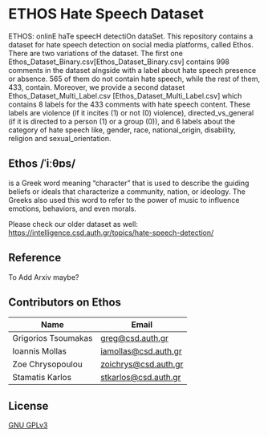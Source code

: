# ETHOS Hate Speech Dataset
ETHOS: onlinE haTe speecH detectiOn dataSet. This repository contains a dataset for hate speech detection on social media platforms, called Ethos. There are two variations of the dataset. The first one  Ethos_Dataset_Binary.csv[Ethos_Dataset_Binary.csv] contains 998 comments in the dataset alngside with a label about hate speech presence or absence. 565 of them do not contain hate speech, while the rest of them, 433, contain. Moreover, we provide a second dataset Ethos_Dataset_Multi_Label.csv [Ethos_Dataset_Multi_Label.csv] which contains 8 labels for the 433 comments with hate speech content. These labels are violence (if it incites (1) or not (0) violence), directed_vs_general (if it is directed to a person (1) or a group (0)), and 6 labels about the category of hate speech like, gender, race, national_origin, disability, religion and sexual_orientation.

## Ethos /ˈiːθɒs/ 
is a Greek word meaning “character” that is used to describe the guiding beliefs or ideals that characterize a community, nation, or ideology. The Greeks also used this word to refer to the power of music to influence emotions, behaviors, and even morals.

Please check our older dataset as well: https://intelligence.csd.auth.gr/topics/hate-speech-detection/

## Reference
To Add Arxiv maybe?

## Contributors on Ethos
Name | Email
--- | ---
Grigorios Tsoumakas | greg@csd.auth.gr
Ioannis Mollas | iamollas@csd.auth.gr
Zoe Chrysopoulou | zoichrys@csd.auth.gr
Stamatis Karlos | stkarlos@csd.auth.gr

## License
[GNU GPLv3](https://choosealicense.com/licenses/gpl-3.0/)
